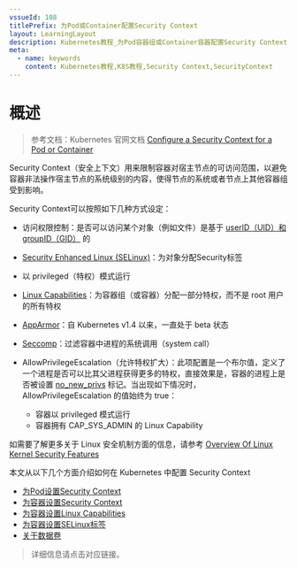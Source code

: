 ```yaml
---
vssueId: 108
titlePrefix: 为Pod或Container配置Security Context
layout: LearningLayout
description: Kubernetes教程_为Pod容器组或Container容器配置Security Context安全上下文
meta:
  - name: keywords
    content: Kubernetes教程,K8S教程,Security Context,SecurityContext
---
```


# 概述

> 参考文档：Kubernetes 官网文档 [Configure a Security Context for a Pod or Container](https://kubernetes.io/docs/tasks/configure-pod-container/security-context/#assign-selinux-labels-to-a-container)

Security Context（安全上下文）用来限制容器对宿主节点的可访问范围，以避免容器非法操作宿主节点的系统级别的内容，使得节点的系统或者节点上其他容器组受到影响。

Security Context可以按照如下几种方式设定：

* 访问权限控制：是否可以访问某个对象（例如文件）是基于 [userID（UID）和 groupID（GID）](https://wiki.archlinux.org/index.php/users_and_groups) 的

* [Security Enhanced Linux (SELinux)](https://en.wikipedia.org/wiki/Security-Enhanced_Linux)：为对象分配Security标签

* 以 privileged（特权）模式运行

* [Linux Capabilities](https://linux-audit.com/linux-capabilities-hardening-linux-binaries-by-removing-setuid/)：为容器组（或容器）分配一部分特权，而不是 root 用户的所有特权
* [AppArmor](https://kubernetes.io/docs/tutorials/clusters/apparmor/)：自 Kubernetes v1.4 以来，一直处于 beta 状态
* [Seccomp](https://docs.docker.com/engine/security/seccomp/)：过滤容器中进程的系统调用（system call）
* AllowPrivilegeEscalation（允许特权扩大）：此项配置是一个布尔值，定义了一个进程是否可以比其父进程获得更多的特权，直接效果是，容器的进程上是否被设置 [no_new_privs](https://www.kernel.org/doc/Documentation/prctl/no_new_privs.txt) 标记。当出现如下情况时，AllowPrivilegeEscalation 的值始终为 true：
  * 容器以 privileged 模式运行
  * 容器拥有 CAP_SYS_ADMIN 的 Linux Capability

如需要了解更多关于 Linux 安全机制方面的信息，请参考 [Overview Of Linux Kernel Security Features](https://www.linux.com/tutorials/overview-linux-kernel-security-features/)

本文从以下几个方面介绍如何在 Kubernetes 中配置 Security Context

* [为Pod设置Security Context](./pod.html)
* [为容器设置Security Context](./con.html)
* [为容器设置Linux Capabilities](./con-cap.html)
* [为容器设置SELinux标签](./con-sel.html)
* [关于数据卷](./volumes.html)

> 详细信息请点击对应链接。
